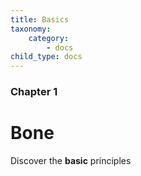 ```yaml
---
title: Basics
taxonomy:
    category:
        - docs
child_type: docs
---
```


### Chapter 1

# Bone

Discover the **basic** principles
